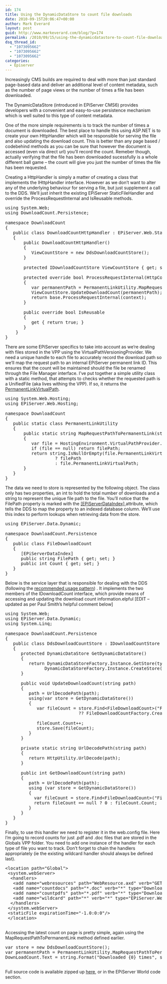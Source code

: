 ```yaml
---
id: 174
title: Using the DynamicDataStore to count file downloads
date: 2010-09-15T20:06:47+00:00
author: Mark Everard
layout: post
guid: http://www.markeverard.com/blog/?p=174
permalink: /2010/09/15/using-the-dynamicdatastore-to-count-file-downloads/
dsq_thread_id:
  - "1073095662"
  - "1073095662"
  - "1073095662"
categories:
  - Episerver
---
```

Increasingly CMS builds are required to deal with more than just standard page-based data and deliver an additional level of content metadata, such as the number of page views or the number of times a file has been downloaded.

The DynamicDataStore (introduced in EPiServer CMS6) provides developers with a convenient and easy-to-use persistence mechanism which is well suited to this type of content metadata.

One of the more simple requirements is to track the number of times a document is downloaded. The best place to handle this using ASP.NET is to create your own HttpHandler which will be responsible for serving the file and also updating the download count. This is better than any page based / codebehind methods as you can be sure that however the document is accessed (even via direct url) you&#8217;ll record the count. Remeber though, actually verifying that the file has been downloaded sucessfully is a whole different ball game &#8211; the count will give you just the number of times the file has been requested.

Creating a HttpHandler is simply a matter of creating a class that implements the IHttpHandler interface. However as we don&#8217;t want to alter any of the underlying behaviour for serving a file, but just supplement a call to the DDS. We&#8217;ll just inherit the existing EPiServer StaticFileHandler and override the ProcessRequestInternal and IsReusable methods.

<pre class="brush: csharp; title: ; notranslate" title="">using System.Web;
using DownloadCount.Persistence;

namespace DownloadCount
{
   public class DownloadCountHttpHandler : EPiServer.Web.StaticFileHandler
   {
       public DownloadCountHttpHandler()
       {
          ViewCountStore = new DdsDownloadCountStore();
       }

       protected IDownloadCountStore ViewCountStore { get; set; }

       protected override bool ProcessRequestInternal(HttpContext context)
       {
          var permanentPath = PermanentLinkUtility.MapRequestPathToPermanentLink(context.Request.FilePath);
          ViewCountStore.UpdateDownloadCount(permanentPath);
          return base.ProcessRequestInternal(context);
       }

       public override bool IsReusable
       {
          get { return true; }
       }
    }
}
</pre>

There are some EPiServer specifics to take into account as we&#8217;re dealing with files stored in the VPP using the VirtualPathVersioningProvider. We need a unique handle to each file to accurately record the download path so we&#8217;ll map the request path to an internal EPiServer permanent link ID. This ensures that the count will be maintained should the file be renamed through the File Manager interface. I&#8217;ve put together a simple utility class with a static method, that attempts to checks whether the requested path is a UnifiedFile (aka lives withing the VPP). If so, it returns the <a title="EPiServer permanent links" href="http://sdk.episerver.com/library/CMS6/Developers%20Guide/Advanced%20Features/UrlRewrite/Permanent%20Links.htm" target="_blank">PermanentLinkVirtualPath</a>.

<pre class="brush: csharp; title: ; notranslate" title="">using System.Web.Hosting;
using EPiServer.Web.Hosting;

namespace DownloadCount
{
   public static class PermanentLinkUtility
   {
       public static string MapRequestPathToPermanentLink(string filePath)
       {
          var file = HostingEnvironment.VirtualPathProvider.GetFile(filePath) as UnifiedFile;
          if (file == null) return filePath;
          return string.IsNullOrEmpty(file.PermanentLinkVirtualPath)
                   ? filePath
                   : file.PermanentLinkVirtualPath;
       }
   }
}
</pre>

The data we need to store is represented by the following object. The class only has two properties, an int to hold the total number of downloads and a string to represent the unique file path to the file. You&#8217;ll notice that the FilePath property is marked with the <a title="EPiServerDataIndex attribute" href="http://world.episerver.com/Blogs/Paul-Smith/Dates1/2009/11/Changes-in-Dynamic-Data-Store/" target="_blank">[EPiServerDataIndex] </a>attribute, which tells the DDS to map the property to an indexed database column. We&#8217;ll use this index to perform lookups when retrieving data from the store.

<pre class="brush: csharp; title: ; notranslate" title="">using EPiServer.Data.Dynamic;

namespace DownloadCount.Persistence
{
   public class FileDownloadCount
   {
      [EPiServerDataIndex]
      public string FilePath { get; set; }
      public int Count { get; set; }
   }
}
</pre>

Below is the service layer that is responsible for dealing with the DDS (following the <a title="Using a DynamicDataStore instance correctly" href="http://world.episerver.com/Blogs/Paul-Smith/Dates1/2010/1/Using-a-DynamicDataStore-instance-correctly/" target="_blank">recommended usage pattern</a>) . It implements the two members of the IDownloadCount interface, which provide means of accessing and updating the download count information.elpful [EDIT &#8211; updated as per Paul Smith&#8217;s helpful comment below] 

<pre class="brush: csharp; title: ; notranslate" title="">using System.Web;
using EPiServer.Data.Dynamic;
using System.Linq;

namespace DownloadCount.Persistence
{
   public class DdsDownloadCountStore : IDownloadCountStore
   {
      protected DynamicDataStore GetDynamicDataStore()
      {
         return DynamicDataStoreFactory.Instance.GetStore(typeof(FileDownloadCount)) ??
               DynamicDataStoreFactory.Instance.CreateStore(typeof(FileDownloadCount));
      }

      public void UpdateDownloadCount(string path)
      {
         path = UrlDecodePath(path);
         using(var store = GetDynamicDataStore())
         {
            var fileCount = store.Find&lt;FileDownloadCount&gt;("FilePath", path).FirstOrDefault()
                            ?? FileDownloadCountFactory.Create(path);

            fileCount.Count++;
            store.Save(fileCount);
         }
      }

      private static string UrlDecodePath(string path)
      {
         return HttpUtility.UrlDecode(path);
      }

      public int GetDownloadCount(string path)
      {
         path = UrlDecodePath(path);
         using (var store = GetDynamicDataStore())
         {
           var fileCount = store.Find&lt;FileDownloadCount&gt;("FilePath", path).FirstOrDefault();
           return fileCount == null ? 0 : fileCount.Count;
         }
      }
   }
}
</pre>

Finally, to use this handler we need to register it in the web.config file. Here I&#8217;m going to record counts for just .pdf and .doc files that are stored in the Globals VPP folder. You need to add one instance of the handler for each type of file you want to track. Don&#8217;t forget to chain the handlers appropriately (ie the existing wildcard handler should always be defined last).

<pre class="brush: xml; title: ; notranslate" title="">&lt;location path="Global"&gt;
 &lt;system.webServer&gt;
  &lt;handlers&gt;
   &lt;add name="webresources" path="WebResource.axd" verb="GET" type="System.Web.Handlers.AssemblyResourceLoader"/&gt;
   &lt;add name="countdocs" path="*.doc" verb="*" type="DownloadCount.DownloadCountHttpHandler, DownloadCount"/&gt;
   &lt;add name="countpdfs" path="*.pdf" verb="*" type="DownloadCount.DownloadCountHttpHandler, DownloadCount"/&gt;
   &lt;add name="wildcard" path="*" verb="*" type="EPiServer.Web.StaticFileHandler, EPiServer"/&gt;
  &lt;/handlers&gt;
 &lt;/system.webServer&gt;
 &lt;staticFile expirationTime="-1.0:0:0"/&gt;
 &lt;/location&gt;

</pre>

Accessing the latest count on page is pretty simple, again using the MapRequestPathToPermanentLink method defined earlier.

<pre class="brush: csharp; title: ; notranslate" title="">var store = new DdsDownloadCountStore();
var permanentPath = PermanentLinkUtility.MapRequestPathToPermanentLink(FilePath);
DownLoadCount.Text = string.Format("Downloaded {0} times", store.GetDownloadCount(permanentPath));

</pre>

Full source code is available zipped up <a title="DownloadCount source code" href="http://markeverard.azurewebsites.net/wp-content/uploads/2010/09/FortuneCookie.DownloadCount.zip" target="_self">here</a>, or in the EPiServer World code section.